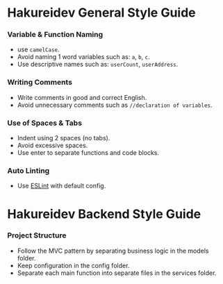 # Hakureidev General Style Guide

### Variable & Function Naming
- use `camelCase`.
- Avoid naming 1 word variables such as: `a`, `b`, `c`.
- Use descriptive names such as: `userCount`, `userAddress`.

### Writing Comments
- Write comments in good and correct English.
- Avoid unnecessary comments such as `//declaration of variables`.

### Use of Spaces & Tabs
- Indent using 2 spaces (no tabs).
- Avoid excessive spaces.
- Use enter to separate functions and code blocks.

### Auto Linting
- Use [ESLint](https://eslint.org/) with default config.

# Hakureidev Backend Style Guide

### Project Structure
- Follow the MVC pattern by separating business logic in the models folder.
- Keep configuration in the config folder.
- Separate each main function into separate files in the services folder.



<!--

**Here are some ideas to get you started:**

🙋‍♀️ A short introduction - what is your organization all about?
🌈 Contribution guidelines - how can the community get involved?
👩‍💻 Useful resources - where can the community find your docs? Is there anything else the community should know?
🍿 Fun facts - what does your team eat for breakfast?
🧙 Remember, you can do mighty things with the power of [Markdown](https://docs.github.com/github/writing-on-github/getting-started-with-writing-and-formatting-on-github/basic-writing-and-formatting-syntax)
-->
